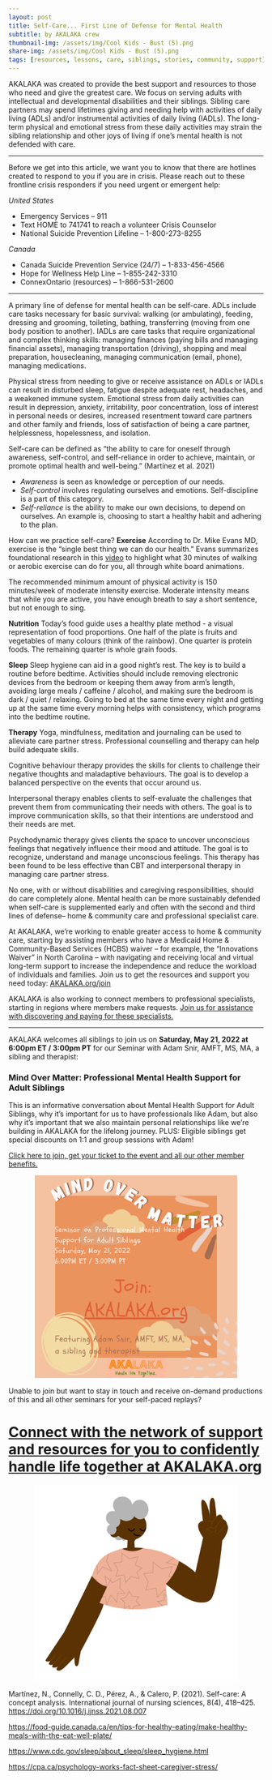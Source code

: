 ```yaml
---
layout: post
title: Self-Care... First Line of Defense for Mental Health
subtitle: by AKALAKA crew
thumbnail-img: /assets/img/Cool Kids - Bust (5).png
share-img: /assets/img/Cool Kids - Bust (5).png
tags: [resources, lessons, care, siblings, stories, community, support]
---
```

AKALAKA was created to provide the best support and resources to those who need and give the greatest care. We focus on serving adults with intellectual and developmental disabilities and their siblings. Sibling care partners may spend lifetimes giving and needing help with activities of daily living (ADLs) and/or instrumental activities of daily living (IADLs). The long-term physical and emotional stress from these daily activities may strain the sibling relationship and other joys of living if one’s mental health is not defended with care.

---
Before we get into this article, we want you to know that there are hotlines created to respond to you if you are in crisis. Please reach out to these frontline crisis responders if you need urgent or emergent help:

*United States*
- Emergency Services – 911
- Text HOME to 741741 to reach a volunteer Crisis Counselor
- National Suicide Prevention Lifeline  – 1-800-273-8255

*Canada*
- Canada Suicide Prevention Service (24/7) – 1-833-456-4566
- Hope for Wellness Help Line – 1-855-242-3310
- ConnexOntario (resources) – 1-866-531-2600

---

A primary line of defense for mental health can be self-care. ADLs include care tasks necessary for basic survival: walking (or ambulating), feeding, dressing and grooming, toileting, bathing, transferring (moving from one body position to another). IADLs are care tasks that require organizational and complex thinking skills: managing finances (paying bills and managing financial assets), managing transportation (driving), shopping and meal preparation, housecleaning, managing communication (email, phone), managing medications.

Physical stress from needing to give or receive assistance on ADLs or IADLs can result in disturbed sleep, fatigue despite adequate rest, headaches, and a weakened immune system. Emotional stress from daily activities can result in depression, anxiety, irritability, poor concentration, loss of interest in personal needs or desires, increased resentment toward care partners and other family and friends, loss of satisfaction of being a care partner, helplessness, hopelessness, and isolation.

Self-care can be defined as “the ability to care for oneself through awareness, self-control, and self-reliance in order to achieve, maintain, or promote optimal health and well-being.” (Martínez et al. 2021) 
- *Awareness* is seen as knowledge or perception of our needs.
- *Self-control* involves regulating ourselves and emotions. Self-discipline is a part of this category.
- *Self-reliance* is the ability to make our own decisions, to depend on ourselves. An example is, choosing to start a healthy habit and adhering to the plan.

How can we practice self-care?
**Exercise**
According to Dr. Mike Evans MD, exercise is the “single best thing we can do our health.” Evans summarizes foundational research in this [video](https://www.youtube.com/watch?v=aUaInS6HIGo&t=488s&ab_channel=DocMikeEvans) to highlight what 30 minutes of walking or aerobic exercise can do for you, all through white board animations.

The recommended minimum amount of physical activity is 150 minutes/week of moderate intensity exercise. Moderate intensity means that while you are active, you have enough breath to say a short sentence, but not enough to sing.

**Nutrition**
Today’s food guide uses a healthy plate method - a visual representation of food proportions. One half of the plate is fruits and vegetables of many colours (think of the rainbow). One quarter is protein foods. The remaining quarter is whole grain foods.

**Sleep**
Sleep hygiene can aid in a good night’s rest. The key is to build a routine before bedtime. Activities should include removing electronic devices from the bedroom or keeping them away from arm’s length, avoiding large meals / caffeine / alcohol, and making sure the bedroom is dark / quiet / relaxing. Going to bed at the same time every night and getting up at the same time every morning helps with consistency, which programs into the bedtime routine.

**Therapy**
Yoga, mindfulness, meditation and journaling can be used to alleviate care partner stress. Professional counselling and therapy can help build adequate skills.

Cognitive behaviour therapy provides the skills for clients to challenge their negative thoughts and maladaptive behaviours. The goal is to develop a balanced perspective on the events that occur around us.

Interpersonal therapy enables clients to self-evaluate the challenges that prevent them from communicating their needs with others. The goal is to improve communication skills, so that their intentions are understood and their needs are met.

Psychodynamic therapy gives clients the space to uncover unconscious feelings that negatively influence their mood and attitude. The goal is to recognize, understand and manage unconscious feelings. This therapy has been found to be less effective than CBT and interpersonal therapy in managing care partner stress.

No one, with or without disabilities and caregiving responsibilities, should do care completely alone. Mental health can be more sustainably defended when self-care is supplemented early and often with the second and third lines of defense– home & community care and professional specialist care.

At AKALAKA, we’re working to enable greater access to home & community care, starting by assisting members who have a Medicaid Home & Community-Based Services (HCBS) waiver – for example, the “Innovations Waiver” in North Carolina – with navigating and receiving local and virtual long-term support to increase the independence and reduce the workload of individuals and families. Join us to get the resources and support you need today: [AKALAKA.org/join](/join) 

AKALAKA is also working to connect members to professional specialists, starting in regions where members make requests. [Join us for assistance with discovering and paying for these specialists.](/join) 
___

AKALAKA welcomes all siblings to join us on <b>Saturday, May 21, 2022 at 6:00pm ET / 3:00pm PT</b> for our Seminar with Adam Snir, AMFT, MS, MA, a sibling and therapist: 
### Mind Over Matter: Professional Mental Health Support for Adult Siblings 
This is an informative conversation  about Mental Health Support for Adult Siblings, why it’s important for us to have professionals like Adam, but also why it’s important that we also maintain personal relationships like we’re building in AKALAKA for the lifelong journey. PLUS: Eligible siblings get special discounts on 1:1 and group sessions with Adam! 

<a href = "/join">Click here to join, get your ticket to the event and all our other member benefits.</a>

<p align = center>
<a href = "/join"><img src="/assets/img/Mind_Over_Matter_Seminar_on_Professional_Mental_Health_Support_for_Adult_Siblings_by_AKALAKA+Adam_Snir.png" width="400"/></a>
</p>

Unable to join but want to stay in touch and receive on-demand productions of this and all other seminars for your self-paced replays?

# [Connect with the network of support and resources for you to confidently handle life together at AKALAKA.org](/join)
<p align = center>
<a href = "/join"><img src="/assets/img/Cool%20Kids%20-%20Bust%20(5).png" width="400"/></a>
</p>

Martínez, N., Connelly, C. D., Pérez, A., & Calero, P. (2021). Self-care: A concept analysis. International journal of nursing sciences, 8(4), 418–425. https://doi.org/10.1016/j.ijnss.2021.08.007

https://food-guide.canada.ca/en/tips-for-healthy-eating/make-healthy-meals-with-the-eat-well-plate/

https://www.cdc.gov/sleep/about_sleep/sleep_hygiene.html

https://cpa.ca/psychology-works-fact-sheet-caregiver-stress/
